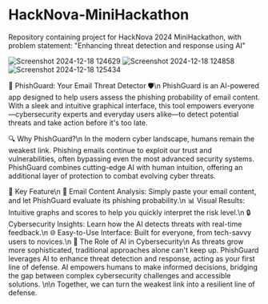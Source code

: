 # HackNova-MiniHackathon
Repository containing project for HackNova 2024 MiniHackathon, with problem statement: "Enhancing threat detection and response using AI"

![Screenshot 2024-12-18 124629](https://github.com/user-attachments/assets/bd6ed458-80b0-46cf-b827-45abfbe2325f)
![Screenshot 2024-12-18 124858](https://github.com/user-attachments/assets/641e8c56-cff8-48c8-9a65-b487ec3ffef5)
![Screenshot 2024-12-18 125434](https://github.com/user-attachments/assets/c2d5b3db-cbf6-4f0d-8ee3-cc7cb2171c06)

📧 PhishGuard: Your Email Threat Detector 🛡️\n
PhishGuard is an AI-powered app designed to help users assess the phishing probability of email content. With a sleek and intuitive graphical interface, this tool empowers everyone—cybersecurity experts and everyday users alike—to detect potential threats and take action before it's too late.

🔍 Why PhishGuard?\n
In the modern cyber landscape, humans remain the weakest link. Phishing emails continue to exploit our trust and vulnerabilities, often bypassing even the most advanced security systems.
PhishGuard combines cutting-edge AI with human intuition, offering an additional layer of protection to combat evolving cyber threats.

🚀 Key Feature\n
📨 Email Content Analysis: Simply paste your email content, and let PhishGuard evaluate its phishing probability.\n
📊 Visual Results: Intuitive graphs and scores to help you quickly interpret the risk level.\n
🔒 Cybersecurity Insights: Learn how the AI detects threats with real-time feedback.\n
🌐 Easy-to-Use Interface: Built for everyone, from tech-savvy users to novices.\n
🤖 The Role of AI in Cybersecurity\n
As threats grow more sophisticated, traditional approaches alone can't keep up. PhishGuard leverages AI to enhance threat detection and response, acting as your first line of defense. AI empowers humans to make informed decisions, bridging the gap between complex cybersecurity challenges and accessible solutions.
\n\n
Together, we can turn the weakest link into a resilient line of defense.


